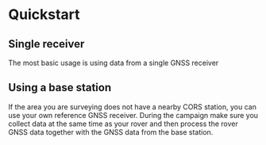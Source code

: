 # Quickstart

## Single receiver

The most basic usage is using data from a single GNSS receiver

## Using a base station

If the area you are surveying does not have a nearby CORS station, you can use
your own reference GNSS receiver. During the campaign make sure you collect
data at the same time as your rover and then process the rover GNSS data together
with the GNSS data from the base station.
